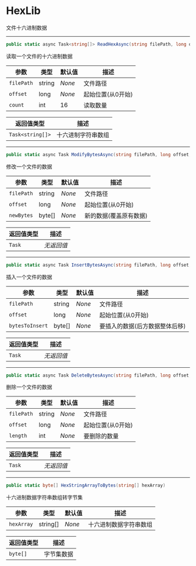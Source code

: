 # HexLib

文件十六进制数据

---

``` C#
public static async Task<string[]> ReadHexAsync(string filePath, long offset, int count = 16)
```
读取一个文件的十六进制数据

|参数|类型|默认值|描述|
|-|-|-|-|
|`filePath`|string|*None*|文件路径|
|`offset`|long|*None*|起始位置(从0开始)|
|`count`|int|16|读取数量|

|返回值类型|描述|
|-|-|
|`Task<string[]>`|十六进制字符串数组|

---

``` C#
public static async Task ModifyBytesAsync(string filePath, long offset, byte[] newBytes)
```
修改一个文件的数据

|参数|类型|默认值|描述|
|-|-|-|-|
|`filePath`|string|*None*|文件路径|
|`offset`|long|*None*|起始位置(从0开始)|
|`newBytes`|byte[]|*None*|新的数据(覆盖原有数据)|

|返回值类型|描述|
|-|-|
|`Task`|*无返回值*|

---

``` C#
public static async Task InsertBytesAsync(string filePath, long offset, byte[] bytesToInsert)
```
插入一个文件的数据

|参数|类型|默认值|描述|
|-|-|-|-|
|`filePath`|string|*None*|文件路径|
|`offset`|long|*None*|起始位置(从0开始)|
|`bytesToInsert`|byte[]|*None*|要插入的数据(后方数据整体后移)|

|返回值类型|描述|
|-|-|
|`Task`|*无返回值*|

---

``` C#
public static async Task DeleteBytesAsync(string filePath, long offset, int length)
```
删除一个文件的数据

|参数|类型|默认值|描述|
|-|-|-|-|
|`filePath`|string|*None*|文件路径|
|`offset`|long|*None*|起始位置(从0开始)|
|`length`|int|*None*|要删除的数量|

|返回值类型|描述|
|-|-|
|`Task`|*无返回值*|

---

``` C#
public static byte[] HexStringArrayToBytes(string[] hexArray)
```
十六进制数据字符串数组转字节集

|参数|类型|默认值|描述|
|-|-|-|-|
|`hexArray`|string[]|*None*|十六进制数据字符串数组|

|返回值类型|描述|
|-|-|
|`byte[]`|字节集数据|